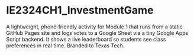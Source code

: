 # IE2324CH1_InvestmentGame
A lightweight, phone‑friendly activity for Module 1 that runs from a static GitHub Pages site and logs votes to a Google Sheet via a tiny Google Apps Script backend. It shows a live leaderboard so students see class preferences in real time. Branded to Texas Tech.
